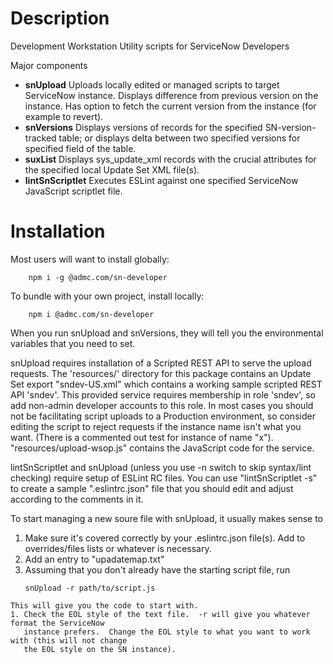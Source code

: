 # Description
Development Workstation Utility scripts for ServiceNow Developers

Major components
* **snUpload**  Uploads locally edited or managed scripts to target ServiceNow instance.
                Displays difference from previous version on the instance.
                Has option to fetch the current version from the instance (for example to revert).
* **snVersions**  Displays versions of records for the specified SN-version-tracked table;
                  or displays delta between two specified versions for specified field of the table.
* **suxList**  Displays sys_update_xml records with the crucial attributes for the specified local
               Update Set XML file(s).
* **lintSnScriptlet**  Executes ESLint against one specified ServiceNow JavaScript scriptlet file.



# Installation
Most users will want to install globally:
```
    npm i -g @admc.com/sn-developer
```
To bundle with your own project, install locally:
```
    npm i @admc.com/sn-developer
```

When you run snUpload and snVersions, they will tell you the environmental variables that you
need to set.

snUpload requires installation of a Scripted REST API to serve the upload requests.
The 'resources/' directory for this package contains an Update Set export "sndev-US.xml"
which contains a working sample scripted REST API 'sndev'.
This provided service requires membership in role 'sndev', so add non-admin developer accounts to
this role.
In most cases you should not be facilitating script uploads to a Production environment, so
consider editing the script to reject requests if the instance name isn't what you want.
(There is a commented out test for instance of name "x").
"resources/upload-wsop.js" contains the JavaScript code for the service.

lintSnScriptlet and snUpload (unless you use -n switch to skip syntax/lint checking)
require setup of ESLint RC files.
You can use "lintSnScriptlet -s" to create a sample ".eslintrc.json" file that you should
edit and adjust according to the comments in it.

To start managing a new soure file with snUpload, it usually makes sense to
1. Make sure it's covered correctly by your .eslintrc.json file(s).
   Add to overrides/files lists or whatever is necessary.
1. Add an entry to "upadatemap.txt"
1. Assuming that you don't already have the starting script file, run
    ```
    snUpload -r path/to/script.js
```
This will give you the code to start with.
1. Check the EOL style of the text file.  -r will give you whatever format the ServiceNow
   instance prefers.  Change the EOL style to what you want to work with (this will not change
   the EOL style on the SN instance).
